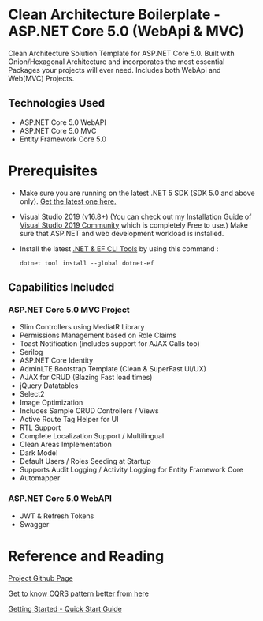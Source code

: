 ﻿# Clean Architecture Boilerplate - ASP.NET Core 5.0 (WebApi & MVC)
Clean Architecture Solution Template for ASP.NET Core 5.0. Built with Onion/Hexagonal Architecture and incorporates the most essential Packages your projects will ever need. Includes both WebApi and Web(MVC) Projects.

## Technologies Used

- ASP.NET Core 5.0 WebAPI
- ASP.NET Core 5.0 MVC
- Entity Framework Core 5.0

# Prerequisites

-   Make sure you are running on the latest .NET 5 SDK (SDK 5.0 and above only). [Get the latest one here.](https://dotnet.microsoft.com/download/dotnet/5.0)

-   Visual Studio 2019 (v16.8+) (You can check out my Installation Guide of [Visual Studio 2019 Community](https://codewithmukesh.com/blog/install-visual-studio-2019-community/) which is completely Free to use.) Make sure that ASP.NET and web development workload is installed.

-   Install the latest [.NET & EF CLI Tools](https://docs.microsoft.com/en-us/ef/core/cli/dotnet) by using this command :

    ```.NET Core CLI
    dotnet tool install --global dotnet-ef
    ```

## Capabilities Included

### ASP.NET Core 5.0 MVC Project
- Slim Controllers using MediatR Library
- Permissions Management based on Role Claims
- Toast Notification (includes support for AJAX Calls too)
- Serilog
- ASP.NET Core Identity
- AdminLTE Bootstrap Template (Clean & SuperFast UI/UX)
- AJAX for CRUD (Blazing Fast load times)
- jQuery Datatables
- Select2
- Image Optimization
- Includes Sample CRUD Controllers / Views
- Active Route Tag Helper for UI
- RTL Support
- Complete Localization Support / Multilingual
- Clean Areas Implementation
- Dark Mode!
- Default Users / Roles Seeding at Startup
- Supports Audit Logging / Activity Logging for Entity Framework Core
- Automapper

### ASP.NET Core 5.0 WebAPI
- JWT & Refresh Tokens
- Swagger

# Reference and Reading

[Project Github Page](https://github.com/aspnetcorehero/Boilerplate)

[Get to know CQRS pattern better from here](https://codewithmukesh.com/blog/onion-architecture-in-aspnet-core/)

[Getting Started - Quick Start Guide](https://codewithmukesh.com/blog/aspnet-core-hero-boilerplate-quick-start-guide/)
